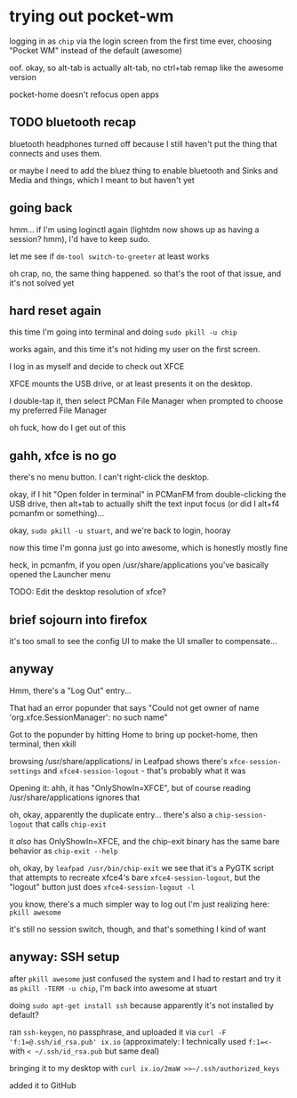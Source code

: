 # trying out pocket-wm

logging in as `chip` via the login screen from the first time ever, choosing "Pocket WM" instead of the default (awesome)

oof. okay, so alt-tab is actually alt-tab, no ctrl+tab remap like the awesome version

pocket-home doesn't refocus open apps

## TODO bluetooth recap

bluetooth headphones turned off because I still haven't put the thing that connects and uses them.

or maybe I need to add the bluez thing to enable bluetooth and Sinks and Media and things, which I meant to but haven't yet

## going back

hmm... if I'm using loginctl again (lightdm now shows up as having a session? hmm), I'd have to keep sudo.

let me see if `dm-tool switch-to-greeter` at least works

oh crap, no, the same thing happened. so that's the root of that issue, and it's not solved yet

## hard reset again

this time I'm going into terminal and doing `sudo pkill -u chip`

works again, and this time it's not hiding my user on the first screen.

I log in as myself and decide to check out XFCE

XFCE mounts the USB drive, or at least presents it on the desktop.

I double-tap it, then select PCMan File Manager when prompted to choose my preferred File Manager

oh fuck, how do I get out of this

## gahh, xfce is no go

there's no menu button. I can't right-click the desktop.

okay, if I hit "Open folder in terminal" in PCManFM from double-clicking the USB drive, then alt+tab to actually shift the text input focus (or did I alt+f4 pcmanfm or something)...

okay, `sudo pkill -u stuart`, and we're back to login, hooray

now this time I'm gonna just go into awesome, which is honestly mostly fine

heck, in pcmanfm, if you open /usr/share/applications you've basically opened the Launcher menu

TODO: Edit the desktop resolution of xfce?

## brief sojourn into firefox

it's too small to see the config UI to make the UI smaller to compensate...

## anyway

Hmm, there's a "Log Out" entry...

That had an error popunder that says "Could not get owner of name 'org.xfce.SessionManager': no such name"

Got to the popunder by hitting Home to bring up pocket-home, then terminal, then xkill

browsing /usr/share/applications/ in Leafpad shows there's `xfce-session-settings` and `xfce4-session-logout` - that's probably what it was

Opening it: ahh, it has "OnlyShowIn=XFCE", but of course reading /usr/share/applications ignores that

oh, okay, apparently the duplicate entry... there's also a `chip-session-logout` that calls `chip-exit`

it *also* has OnlyShowIn=XFCE, and the chip-exit binary has the same bare behavior as `chip-exit --help`

oh, okay, by `leafpad /usr/bin/chip-exit` we see that it's a PyGTK script that attempts to recreate xfce4's bare `xfce4-session-logout`, but the "logout" button just does `xfce4-session-logout -l`

you know, there's a much simpler way to log out I'm just realizing here: `pkill awesome`

it's still no session switch, though, and that's something I kind of want

## anyway: SSH setup

after `pkill awesome` just confused the system and I had to restart and try it as `pkill -TERM -u chip`, I'm back into awesome at stuart

doing `sudo apt-get install ssh` because apparently it's not installed by default?

ran `ssh-keygen`, no passphrase, and uploaded it via `curl -F 'f:1=@.ssh/id_rsa.pub' ix.io` (approximately: I technically used `f:1=<-` with `< ~/.ssh/id_rsa.pub` but same deal)

bringing it to my desktop with `curl ix.io/2maW >>~/.ssh/authorized_keys`

added it to GitHub


